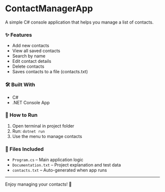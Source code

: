 # ContactManagerApp

A simple C# console application that helps you manage a list of contacts.

### ✨ Features

- Add new contacts
- View all saved contacts
- Search by name
- Edit contact details
- Delete contacts
- Saves contacts to a file (contacts.txt)

### 🛠 Built With

- C#
- .NET Console App

### 🚀 How to Run

1. Open terminal in project folder  
2. Run: `dotnet run`  
3. Use the menu to manage contacts

### 📂 Files Included

- `Program.cs` – Main application logic  
- `Documentation.txt` – Project explanation and test data  
- `contacts.txt` – Auto-generated when app runs  

---

Enjoy managing your contacts! 📇
